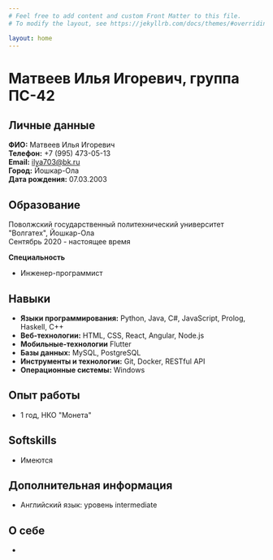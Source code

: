 ```yaml
---
# Feel free to add content and custom Front Matter to this file.
# To modify the layout, see https://jekyllrb.com/docs/themes/#overriding-theme-defaults

layout: home
---
```


# Матвеев Илья Игоревич, группа ПС-42

## Личные данные

**ФИО:** Матвеев Илья Игоревич  
**Телефон:** +7 (995) 473-05-13  
**Email:** ilya703@bk.ru  
**Город:** Йошкар-Ола  
**Дата рождения:** 07.03.2003

## Образование

Поволжский государственный политехнический университет "Волгатех", Йошкар-Ола  
Сентябрь 2020 - настоящее время

**Специальность**

-   Инженер-программист

## Навыки

-   **Языки программирования:** Python, Java, C#, JavaScript, Prolog, Haskell, C++
-   **Веб-технологии:** HTML, CSS, React, Angular, Node.js
-   **Мобильные-технологии** Flutter
-   **Базы данных:** MySQL, PostgreSQL
-   **Инструменты и технологии:** Git, Docker, RESTful API
-   **Операционные системы:** Windows

## Опыт работы

-   1 год, НКО "Монета"

## Softskills

-   Имеются

## Дополнительная информация

-   Английский язык: уровень intermediate

## О себе

-
